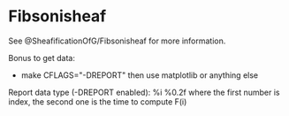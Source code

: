 # Fibsonisheaf

See @SheafificationOfG/Fibsonisheaf for more information.

Bonus to get data:
- make CFLAGS="-DREPORT" then use matplotlib or anything else

Report data type (-DREPORT enabled): %i %0.2f where the first number is index, the second one is the time to compute F(i)
